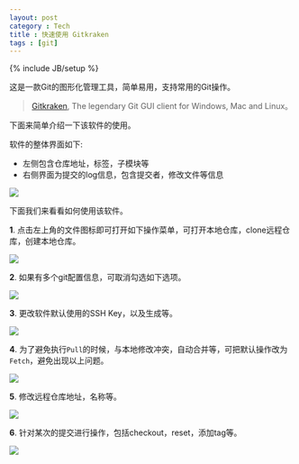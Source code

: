 ```yaml
---
layout: post
category : Tech
title : 快速使用 Gitkraken
tags : [git]
---
```

{% include JB/setup %}

这是一款Git的图形化管理工具，简单易用，支持常用的Git操作。

> [Gitkraken](https://www.gitkraken.com/), The legendary Git GUI client for Windows, Mac and Linux。

下面来简单介绍一下该软件的使用。

软件的整体界面如下:

* 左侧包含仓库地址，标签，子模块等
* 右侧界面为提交的log信息，包含提交者，修改文件等信息

![](http://cofcool.net/imgs/gitkraken-01.png)

下面我们来看看如何使用该软件。

**1**. 点击左上角的文件图标即可打开如下操作菜单，可打开本地仓库，clone远程仓库，创建本地仓库。

![](http://cofcool.net/imgs/gitkraken-02.png)

**2**. 如果有多个git配置信息，可取消勾选如下选项。

![](http://cofcool.net/imgs/gitkraken-03.png)

**3**. 更改软件默认使用的SSH Key，以及生成等。

![](http://cofcool.net/imgs/gitkraken-04.png)

**4**. 为了避免执行`Pull`的时候，与本地修改冲突，自动合并等，可把默认操作改为`Fetch`，避免出现以上问题。

![](http://cofcool.net/imgs/gitkraken-05.png)

**5**. 修改远程仓库地址，名称等。

![](http://cofcool.net/imgs/gitkraken-06.png)

**6**. 针对某次的提交进行操作，包括checkout，reset，添加tag等。

![](http://cofcool.net/imgs/gitkraken-07.png)

